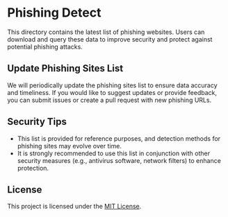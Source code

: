 # Phishing Detect

This directory contains the latest list of phishing websites. Users can download and query these data to improve security and protect against potential phishing attacks.

## Update Phishing Sites List

We will periodically update the phishing sites list to ensure data accuracy and timeliness. If you would like to suggest updates or provide feedback, you can submit issues or create a pull request with new phishing URLs.

## Security Tips

- This list is provided for reference purposes, and detection methods for phishing sites may evolve over time.
- It is strongly recommended to use this list in conjunction with other security measures (e.g., antivirus software, network filters) to enhance protection.

## License

This project is licensed under the [MIT License](LICENSE).
